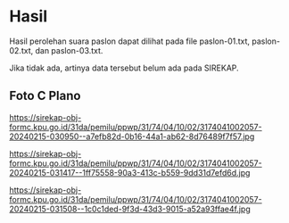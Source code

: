 # Hasil

Hasil perolehan suara paslon dapat dilihat pada file paslon-01.txt, paslon-02.txt, dan paslon-03.txt.

Jika tidak ada, artinya data tersebut belum ada pada SIREKAP.

## Foto C Plano

https://sirekap-obj-formc.kpu.go.id/31da/pemilu/ppwp/31/74/04/10/02/3174041002057-20240215-030950--a7efb82d-0b16-44a1-ab62-8d76489f7f57.jpg

https://sirekap-obj-formc.kpu.go.id/31da/pemilu/ppwp/31/74/04/10/02/3174041002057-20240215-031417--1ff75558-90a3-413c-b559-9dd31d7efd6d.jpg

https://sirekap-obj-formc.kpu.go.id/31da/pemilu/ppwp/31/74/04/10/02/3174041002057-20240215-031508--1c0c1ded-9f3d-43d3-9015-a52a93ffae4f.jpg
